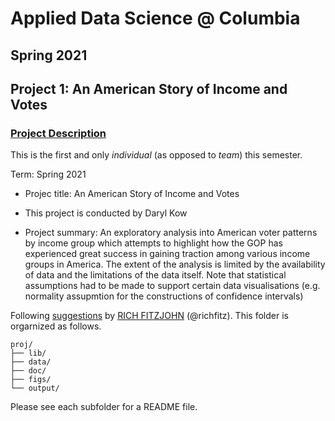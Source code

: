 # Applied Data Science @ Columbia
## Spring 2021
## Project 1: An American Story of Income and Votes

### [Project Description](doc/)
This is the first and only *individual* (as opposed to *team*) this semester. 

Term: Spring 2021

+ Projec title: An American Story of Income and Votes
+ This project is conducted by Daryl Kow

+ Project summary: An exploratory analysis into American voter patterns by income group which attempts to highlight how the GOP has experienced great success in gaining traction among various income groups in America. The extent of the analysis is limited by the availability of data and the limitations of the data itself. Note that statistical assumptions had to be made to support certain data visualisations (e.g. normality assupmtion for the constructions of confidence intervals)

Following [suggestions](http://nicercode.github.io/blog/2013-04-05-projects/) by [RICH FITZJOHN](http://nicercode.github.io/about/#Team) (@richfitz). This folder is orgarnized as follows.

```
proj/
├── lib/
├── data/
├── doc/
├── figs/
└── output/
```

Please see each subfolder for a README file.
